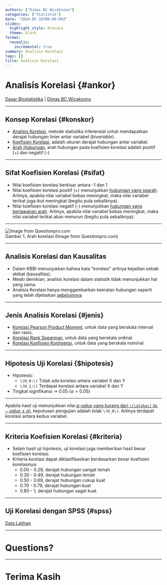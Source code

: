 ```yaml
---
authors: ["Dimas BC Wicaksono"]
categories: ["Statistik"]
date: "2024-05-18T00:00:00Z"
slides:
  highlight_style: dracula
  theme: black
format:
  revealjs:
    incremental: true 
summary: Analisis Korelasi
tags: []
title: Analisis Korelasi
---
```


# Analisis Korelasi {#ankor}

[Dasar Biostatistika](#ankor) | [Dimas BC Wicaksono](#ankor)

---

## Konsep Korelasi {#konskor}

- [Analisis Korelasi](#konskor), metode statistika inferensial untuk mendapatkan derajat hubungan linier antar variabel (*bivariable*).
- [Koefisien Korelasi](#konskor), adalah ukuran derajat hubungan antar variabel.
- [Arah Hubungan](#konskor), arah hubungan pada koefisien korelasi adalah positif (+) dan negatif (-)

---

## Sifat Koefisien Korelasi {#sifat}

- Nilai koefisien korelasi berkisar antara -1 dan 1
- Nilai koefisien korelasi positif (+) menunjukkan [hubungan yang searah](#sifat). Artinya, apabila nilai variabel bebas meningkat, maka nilai variabel terikat juga ikut meningkat (begitu pula sebaliknya).
- Nilai koefisien korelasi negatif (-) menunjukkan [hubungan yang berlawanan arah](#sifat). Artinya, apabila nilai variabel bebas meningkat, maka nilai variabel terikat akan menurun (begitu pula sebaliknya).


---

<img src="https://www.questionpro.com/blog/wp-content/uploads/2020/04/Pearson-correlation-coefficient-1.jpg" alt="Image from Questionpro.com"/>
<figcaption>Gambar 1. Arah korelasi (Image from Questionpro.com)</figcaption>


---

## Analisis Korelasi dan Kausalitas

- Dalam KBBI menunjukkan bahwa kata "korelasi" artinya kejadian sebab akibat (kausalitas).
- Meski demikian, analisis korelasi dalam statistik tidak menunjukkan hal yang sama.
- Analisis Korelasi hanya menggambarkan keeratan hubungan seperti yang telah dijelaskan [sebelumnya](#konskor)


---

## Jenis Analisis Korelasi {#jenis}

- [Korelasi Pearson Product Moment](#pearson), untuk data yang berskala interval dan rasio.
- [Korelasi Rank Spearman](#spearman), untuk data yang berskala ordinal.
- [Korelasi Koefisien Kontigensi](#koefkon), untuk data yang berskala nominal.

---

## Hipotesis Uji Korelasi {$hipotesis}

- Hipotesis:
  - `\(H_0:\)` Tidak ada korelasi antara variabel X dan Y
  - `\(H_1:\)` Terdapat korelasi antara variabel X dan Y
- Tingkat signifikansi -> 0.05 ($\alpha = 0.05$)


---

Apabila hasil uji menunjukkan nilai [_p-value_ yang kurang dari `\(\alpha\)` ($p-value \le \alpha$)](#hipotesis), keputusan pengujian adalah tolak `\(H_0\)`. Artinya terdapat korelasi antara kedua variabel.


---

## Kriteria Koefisien Korelasi {#kriteria}

- Selain hasil uji hipotesis, uji korelasi juga memberikan hasil besar koefisien korelasi.
- Kriteria korelasi dapat diklasifikasikan berdasarkan besar koefisien korelasinya:
  - 0.00 - 0.29, derajat hubungan sangat lemah
  - 0.30 - 0.49, derajat hubungan lemah
  - 0.50 - 0.69, derajat hubungan cukup kuat
  - 0.70 - 0.79, derajat hubungan kuat
  - 0.80 - 1, derajat hubungan sagat kuat
  

--- 

## Uji Korelasi dengan SPSS {#spss}

[Data Latihan](https://docs.google.com/spreadsheets/d/1cQFIUc7nAqli9rPRkHjHNGL6mXhTLwj1rl_vSH2uunE/edit?usp=sharing)


---

# Questions?


---

# Terima Kasih
